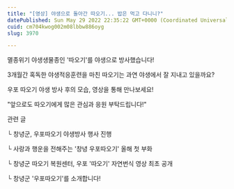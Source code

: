 ```yaml
---
title: "[영상] 야생으로 돌아간 따오기... 밥은 먹고 다니니?"
datePublished: Sun May 29 2022 22:35:22 GMT+0000 (Coordinated Universal Time)
cuid: cm704kwog002m08lbbw886oyg
slug: 3970

---
```



멸종위기 야생생물종인 '따오기'를 야생으로 방사했습니다!

3개월간 혹독한 야생적응훈련을 마친 따오기는 과연 야생에서 잘 지내고 있을까요?

우포 따오기 야생 방사 후의 모습, 영상을 통해 만나보세요!

"앞으로도 따오기에게 많은 관심과 응원 부탁드립니다!"

관련 글

└ 창녕군, 우포따오기 야생방사 행사 진행

└ 사랑과 행운을 전해주는 '창녕 우포따오기' 올해 첫 부화

└ 창녕군 따오기 복원센터, 우포 '따오기' 자연번식 영상 최초 공개

└ 창녕군 '우포따오기'를 소개합니다!